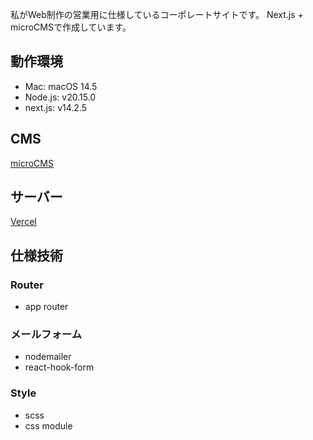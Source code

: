 私がWeb制作の営業用に仕様しているコーポレートサイトです。
Next.js + microCMSで作成しています。

## 動作環境

- Mac: macOS 14.5
- Node.js: v20.15.0
- next.js: v14.2.5

## CMS

[microCMS](https://microcms.io/)

## サーバー

[Vercel](https://vercel.com/)

## 仕様技術

### Router

- app router

### メールフォーム

- nodemailer
- react-hook-form

### Style

- scss
- css module
